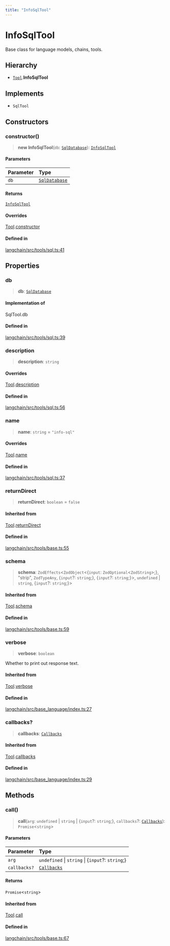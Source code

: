 ```yaml
---
title: "InfoSqlTool"
---
```


# InfoSqlTool

Base class for language models, chains, tools.

## Hierarchy

- [`Tool`](Tool.md).**InfoSqlTool**

## Implements

- `SqlTool`

## Constructors

### constructor()

> **new InfoSqlTool**(`db`: [`SqlDatabase`](../../sql_db/classes/SqlDatabase.md)): [`InfoSqlTool`](InfoSqlTool.md)

#### Parameters

| Parameter | Type                                                 |
| :-------- | :--------------------------------------------------- |
| `db`      | [`SqlDatabase`](../../sql_db/classes/SqlDatabase.md) |

#### Returns

[`InfoSqlTool`](InfoSqlTool.md)

#### Overrides

[Tool](Tool.md).[constructor](Tool.md#constructor)

#### Defined in

[langchain/src/tools/sql.ts:41](https://github.com/hwchase17/langchainjs/blob/ddf2996/langchain/src/tools/sql.ts#L41)

## Properties

### db

> **db**: [`SqlDatabase`](../../sql_db/classes/SqlDatabase.md)

#### Implementation of

SqlTool.db

#### Defined in

[langchain/src/tools/sql.ts:39](https://github.com/hwchase17/langchainjs/blob/ddf2996/langchain/src/tools/sql.ts#L39)

### description

> **description**: `string`

#### Overrides

[Tool](Tool.md).[description](Tool.md#description)

#### Defined in

[langchain/src/tools/sql.ts:56](https://github.com/hwchase17/langchainjs/blob/ddf2996/langchain/src/tools/sql.ts#L56)

### name

> **name**: `string` = `"info-sql"`

#### Overrides

[Tool](Tool.md).[name](Tool.md#name)

#### Defined in

[langchain/src/tools/sql.ts:37](https://github.com/hwchase17/langchainjs/blob/ddf2996/langchain/src/tools/sql.ts#L37)

### returnDirect

> **returnDirect**: `boolean` = `false`

#### Inherited from

[Tool](Tool.md).[returnDirect](Tool.md#returndirect)

#### Defined in

[langchain/src/tools/base.ts:55](https://github.com/hwchase17/langchainjs/blob/ddf2996/langchain/src/tools/base.ts#L55)

### schema

> **schema**: `ZodEffects`<`ZodObject`<\{`input`: `ZodOptional`<`ZodString`\>;}, "strip", `ZodTypeAny`, \{`input`?: `string`;}, \{`input`?: `string`;}\>, `undefined` \| `string`, \{`input`?: `string`;}\>

#### Inherited from

[Tool](Tool.md).[schema](Tool.md#schema)

#### Defined in

[langchain/src/tools/base.ts:59](https://github.com/hwchase17/langchainjs/blob/ddf2996/langchain/src/tools/base.ts#L59)

### verbose

> **verbose**: `boolean`

Whether to print out response text.

#### Inherited from

[Tool](Tool.md).[verbose](Tool.md#verbose)

#### Defined in

[langchain/src/base_language/index.ts:27](https://github.com/hwchase17/langchainjs/blob/ddf2996/langchain/src/base_language/index.ts#L27)

### callbacks?

> **callbacks**: [`Callbacks`](../../callbacks/types/Callbacks.md)

#### Inherited from

[Tool](Tool.md).[callbacks](Tool.md#callbacks)

#### Defined in

[langchain/src/base_language/index.ts:29](https://github.com/hwchase17/langchainjs/blob/ddf2996/langchain/src/base_language/index.ts#L29)

## Methods

### call()

> **call**(`arg`: `undefined` \| `string` \| \{`input`?: `string`;}, `callbacks`?: [`Callbacks`](../../callbacks/types/Callbacks.md)): `Promise`<`string`\>

#### Parameters

| Parameter    | Type                                              |
| :----------- | :------------------------------------------------ |
| `arg`        | `undefined` \| `string` \| \{`input`?: `string`;} |
| `callbacks?` | [`Callbacks`](../../callbacks/types/Callbacks.md) |

#### Returns

`Promise`<`string`\>

#### Inherited from

[Tool](Tool.md).[call](Tool.md#call)

#### Defined in

[langchain/src/tools/base.ts:67](https://github.com/hwchase17/langchainjs/blob/ddf2996/langchain/src/tools/base.ts#L67)
